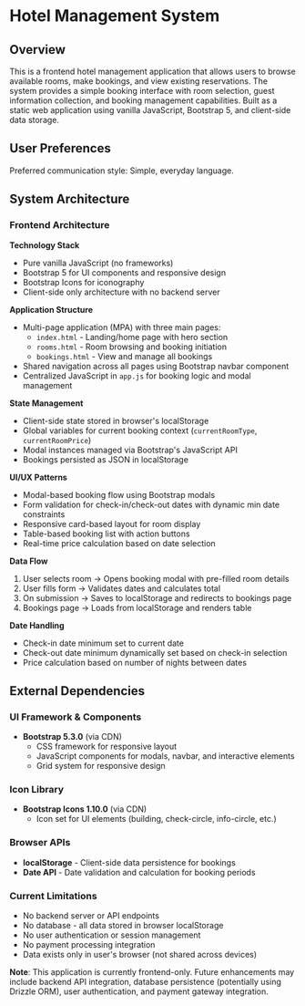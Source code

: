 # Hotel Management System

## Overview

This is a frontend hotel management application that allows users to browse available rooms, make bookings, and view existing reservations. The system provides a simple booking interface with room selection, guest information collection, and booking management capabilities. Built as a static web application using vanilla JavaScript, Bootstrap 5, and client-side data storage.

## User Preferences

Preferred communication style: Simple, everyday language.

## System Architecture

### Frontend Architecture

**Technology Stack**
- Pure vanilla JavaScript (no frameworks)
- Bootstrap 5 for UI components and responsive design
- Bootstrap Icons for iconography
- Client-side only architecture with no backend server

**Application Structure**
- Multi-page application (MPA) with three main pages:
  - `index.html` - Landing/home page with hero section
  - `rooms.html` - Room browsing and booking initiation
  - `bookings.html` - View and manage all bookings
- Shared navigation across all pages using Bootstrap navbar component
- Centralized JavaScript in `app.js` for booking logic and modal management

**State Management**
- Client-side state stored in browser's localStorage
- Global variables for current booking context (`currentRoomType`, `currentRoomPrice`)
- Modal instances managed via Bootstrap's JavaScript API
- Bookings persisted as JSON in localStorage

**UI/UX Patterns**
- Modal-based booking flow using Bootstrap modals
- Form validation for check-in/check-out dates with dynamic min date constraints
- Responsive card-based layout for room display
- Table-based booking list with action buttons
- Real-time price calculation based on date selection

**Data Flow**
1. User selects room → Opens booking modal with pre-filled room details
2. User fills form → Validates dates and calculates total
3. On submission → Saves to localStorage and redirects to bookings page
4. Bookings page → Loads from localStorage and renders table

**Date Handling**
- Check-in date minimum set to current date
- Check-out date minimum dynamically set based on check-in selection
- Price calculation based on number of nights between dates

## External Dependencies

### UI Framework & Components
- **Bootstrap 5.3.0** (via CDN)
  - CSS framework for responsive layout
  - JavaScript components for modals, navbar, and interactive elements
  - Grid system for responsive design

### Icon Library
- **Bootstrap Icons 1.10.0** (via CDN)
  - Icon set for UI elements (building, check-circle, info-circle, etc.)

### Browser APIs
- **localStorage** - Client-side data persistence for bookings
- **Date API** - Date validation and calculation for booking periods

### Current Limitations
- No backend server or API endpoints
- No database - all data stored in browser localStorage
- No user authentication or session management
- No payment processing integration
- Data exists only in user's browser (not shared across devices)

**Note**: This application is currently frontend-only. Future enhancements may include backend API integration, database persistence (potentially using Drizzle ORM), user authentication, and payment gateway integration.